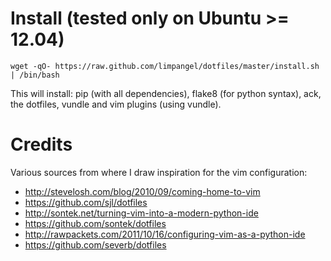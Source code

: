 Install (tested only on Ubuntu >= 12.04)
========================================

    wget -qO- https://raw.github.com/limpangel/dotfiles/master/install.sh | /bin/bash

This will install: pip (with all dependencies), flake8 (for python syntax), ack, the dotfiles, vundle and vim plugins (using vundle).

Credits
===

Various sources from where I draw inspiration for the vim configuration:

* http://stevelosh.com/blog/2010/09/coming-home-to-vim
* https://github.com/sjl/dotfiles
* http://sontek.net/turning-vim-into-a-modern-python-ide
* https://github.com/sontek/dotfiles
* http://rawpackets.com/2011/10/16/configuring-vim-as-a-python-ide
* https://github.com/severb/dotfiles
